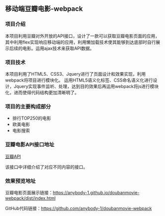 ## 移动端豆瓣电影-webpack
### 项目介绍
本项目利用豆瓣对外开放的API接口，设计了一款可以获取豆瓣电影页面的应用，其中利用flex实现响应移动端的应用，利用懒加载技术使其能够到达底部时自行展示后续的电影。运用ajax技术来获取API数据。
### 项目技术
本项目利用了HTML5、CSS3、Jquery进行了页面设计和效果实现，利用webpack将项目进行模块化。
运用HTML5语义化标签、CSS命名语义化进行设计，Jquery实现事件监听、处理，达到目的效果后再运用webpack将js进行模块化，进而使得代码结构更加清晰明了。
### 项目的主要构成部分
- 排行TOP250的电影
- 欧美电影
- 电影搜索
### 豆瓣电影API接口地址
[豆瓣API](https://developers.douban.com/wiki/?title=movie_v2)

该接口中详细介绍了对应不同内容的接口。

### 效果预览地址
豆瓣电影页面展示链接：https://anybody-1.github.io/doubanmovie-webpack/dist/index.html

GitHub代码链接：https://github.com/anybody-1/doubanmovie-webpack